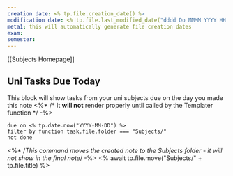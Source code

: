 ```yaml
---
creation date: <% tp.file.creation_date() %>
modification date: <% tp.file.last_modified_date("dddd Do MMMM YYYY HH:mm:ss") %>
meta1: this will automatically generate file creation dates
exam: 
semester:
---
```

[[Subjects Homepage]]

## Uni Tasks Due Today
This block will show tasks from your uni subjects due on the day you made this note
<%* /* It **will not** render properly until called by the Templater function */ -%>


```tasks
due on <% tp.date.now("YYYY-MM-DD") %>
filter by function task.file.folder === "Subjects/"
not done
```

<%* /*This command moves the created note to the Subjects folder - it will not show in the final note*/ -%>
<% await tp.file.move("Subjects/" + tp.file.title) %>
